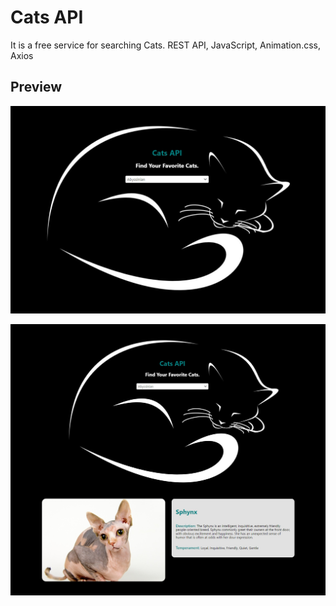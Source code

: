 # Cats API

It is a free service for searching Cats.
REST API, JavaScript, Animation.css, Axios

## Preview

![Creating repo from a template step 1](./assets/priwe.jpg)

![Creating repo from a template step 1](./assets/priwe2.jpg)
